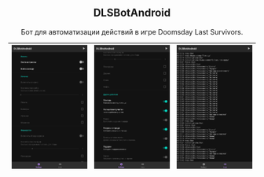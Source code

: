 <h2 align="center"><b>DLSBotAndroid</b></h2>
<p align="center">
  Бот для автоматизации действий в игре Doomsday Last Survivors.
<p>

| <img src="/docs/images/screen1.jpg" alt="Screenshot-1" /> | <img src="/docs/images/screen2.jpg" alt="Screenshot-2"/> | <img src="/docs/images/screen3.jpg" alt="Screenshot-3"/> |
| --- | --- | --- |
